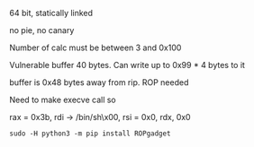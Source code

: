 64 bit, statically linked

no pie, no canary

Number of calc must be between 3 and 0x100

Vulnerable buffer 40 bytes. Can write up to 0x99 * 4 bytes to it

buffer is 0x48 bytes away from rip. ROP needed

Need to make execve call so

rax = 0x3b, rdi -> /bin/sh\x00, rsi = 0x0, rdx, 0x0

`sudo -H python3 -m pip install ROPgadget`